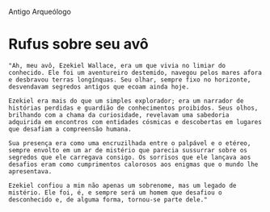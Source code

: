 Antigo Arqueólogo

# Rufus sobre seu avô
	"Ah, meu avô, Ezekiel Wallace, era um que vivia no limiar do conhecido. Ele foi um aventureiro destemido, navegou pelos mares afora e desbravou terras longínquas. Seu olhar, sempre fixo no horizonte, desvendavam segredos antigos que ecoam ainda hoje.
	
	Ezekiel era mais do que um simples explorador; era um narrador de histórias perdidas e guardião de conhecimentos proibidos. Seus olhos, brilhando com a chama da curiosidade, revelavam uma sabedoria adquirida em encontros com entidades cósmicas e descobertas em lugares que desafiam a compreensão humana.
	
	Sua presença era como uma encruzilhada entre o palpável e o etéreo, sempre envolto em um ar de mistério que parecia sussurrar sobre os segredos que ele carregava consigo. Os sorrisos que ele lançava aos desafios eram como cumprimentos calorosos aos enigmas que o mundo lhe apresentava.
	
	Ezekiel confiou a mim não apenas um sobrenome, mas um legado de mistério. Ele foi, é, e sempre será um homem que desafiou o desconhecido e, de alguma forma, tornou-se parte dele."